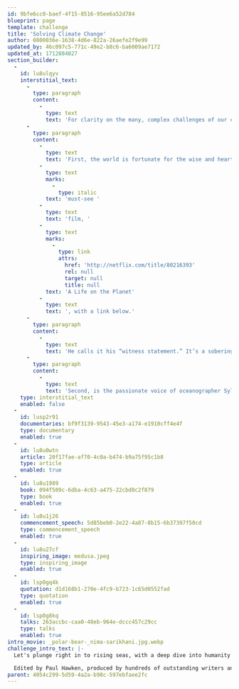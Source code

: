 ```yaml
---
id: 9bfe6cc0-baef-4f15-8516-95ee6a52d784
blueprint: page
template: challenge
title: 'Solving Climate Change'
author: 0800036e-1638-4d6e-822a-26aefe2f9e99
updated_by: 46c097c5-771c-49e2-b8c6-ba6009ae7172
updated_at: 1712884827
section_builder:
  -
    id: lu8ulqyv
    interstitial_text:
      -
        type: paragraph
        content:
          -
            type: text
            text: 'For clarity on the many, complex challenges of our changing climate, there are two voices that, for me, ring most clearly among the words and images that have besieged and enlightened us over the last thirty years.'
      -
        type: paragraph
        content:
          -
            type: text
            text: 'First, the world is fortunate for the wise and heartfelt voice of 94-year-old naturalist, broadcaster and humanist, Sir David Attenborough. He not only clarifies the climate crisis; he also delineates clear solutions, as in his '
          -
            type: text
            marks:
              -
                type: italic
            text: 'must-see '
          -
            type: text
            text: 'film, '
          -
            type: text
            marks:
              -
                type: link
                attrs:
                  href: 'http://netflix.com/title/80216393'
                  rel: null
                  target: null
                  title: null
            text: 'A Life on the Planet'
          -
            type: text
            text: ', with a link below.'
      -
        type: paragraph
        content:
          -
            type: text
            text: 'He calls it his “witness statement.” It’s a sobering yet hopeful investigation of the actions to which all of us must commit our minds and hearts in full measure.'
      -
        type: paragraph
        content:
          -
            type: text
            text: 'Second, is the passionate voice of oceanographer Sylvia Earle, also with a video link below, sharing her lifetime’s love of and experience with every ocean. With humor and wisdom, she too urges us to pay attention, to take action  —  now!   '
    type: interstitial_text
    enabled: false
  -
    id: lusp2r91
    documentaries: bf9f3139-9543-45e3-a174-e1910cff4e4f
    type: documentary
    enabled: true
  -
    id: lu8u0wtn
    article: 20f17fae-af70-4c0a-b474-b9a75f95c1b8
    type: article
    enabled: true
  -
    id: lu8u1989
    book: 094f509c-6dba-4c63-a475-22cbd0c2f879
    type: book
    enabled: true
  -
    id: lu8u1j26
    commencement_speech: 5d85beb0-2e22-4a87-8b15-6b37397f50cd
    type: commencement_speech
    enabled: true
  -
    id: lu8u27cf
    inspiring_image: medusa.jpeg
    type: inspiring_image
    enabled: true
  -
    id: lsp0gq4k
    quotation: d1d168b1-270e-4fc9-b723-1c65d0552fad
    type: quotation
    enabled: true
  -
    id: lsp0g8kq
    talks: 263accbc-caa0-48eb-964e-dccc457c29cc
    type: talks
    enabled: true
intro_movie: _polar-bear-_nima-sarikhani.jpg.webp
challenge_intro_text: |-
  Let's plunge right in to rising seas, with a deep dive into humanity’s climate crisis. The title says it all: “Drawdown. The Most Comprehensive Plan Ever Proposed to Reverse Global Warning.”

  Edited by Paul Hawken, produced by hundreds of outstanding writers and researchers from across the continents, this is indeed a visionary and comprehensive resource for understanding both the challenges and solutions of this climate change era, the Anthropocene. This is truly an exciting and hopeful read.
parent: 4054c299-5d59-4a2a-b98c-597ebfaee2fc
---
```

